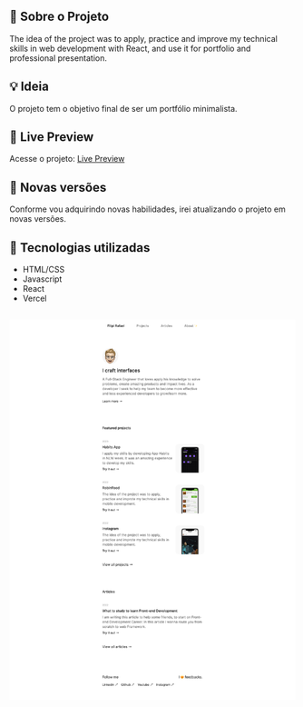 ## 🚀 Sobre o Projeto

The idea of the project was to apply, practice and improve my technical skills in web development with React, and use it for portfolio and professional presentation.

## 💡 Ideia

O projeto tem o objetivo final de ser um portfólio minimalista.

## 🚀 Live Preview

Acesse o projeto: [Live Preview](https://portfolio-github-api.vercel.app/)

## 🚀 Novas versões

Conforme vou adquirindo novas habilidades, irei atualizando o projeto em novas versões. 

## 🚀 Tecnologias utilizadas

- HTML/CSS
- Javascript
- React
- Vercel
##

<img src="./public/screenshot.png" alt="Project screenshot" aria-hidden>
